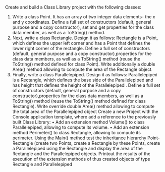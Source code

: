 Create and build a Class Library project with the following classes:
1. Write a class Point. It has an array of two integer data elements- the x and y coordinates.
Define a full set of constructors (default, general purpose and a copy constructor), set and
get properties for the class data member, as well as a ToString() method.
2. Next, write a class Rectangle. Design it as follows: Rectangle is a Point, which defines the
upper left corner and has a Point that defines the lower right corner of the rectangle.
Define a full set of constructors (default, general purpose and a copy constructor),properties
for the class data members, as well as a ToString() method (reuse the ToString() method
defined for class Point). Write additionally a double Area() method allowing to compute the
area of the Rectangle object.
3. Finally, write a class Parallelepiped. Design it as follows: Parallelepiped is a Rectangle,
which defines the base side of the Parallelepiped and has height that defines the height
of the Parallelepiped . Define a full set of constructors (default, general purpose and a copy
constructor),properties for the class data members, as well as a ToString() method (reuse the
ToString() method defined for class Rectangle). Write override double Area() method
allowing to compute the total area of the Parallelepiped object
Create a new Project with the Console application template, where add a reference to the previously
built Class Library:
• Add an extension method Volume() to class Parallelepiped, allowing to compute its
volume.
• Add an extension method Perimeter() to class Rectangle, allowing to compute its
perimeter.
Using the Main() method test the inheritance hierarchy Point- Rectangle (create two Points, create a
Rectangle by these Points, create a Parallelepiped using the Rectangle and display the area of the
Rectangle and the Parallelepiped objects. Printout the results of the execution of the extension
methods of thus created objects of type Rectangle and Parallelepiped
